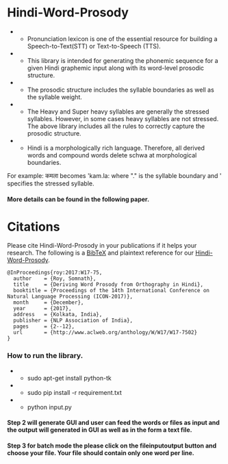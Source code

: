 # Hindi-Word-Prosody
- - Pronunciation lexicon is one of the essential resource for building a Speech-to-Text(STT)  or Text-to-Speech (TTS). 
- - This library is intended for generating the phonemic sequence for a given Hindi graphemic input along with its word-level prosodic structure. 
- - The prosodic structure includes the syllable boundaries as well as the syllable weight.
- - The Heavy and Super heavy syllables are generally the stressed syllables. However, in some cases heavy syllables are not stressed. The above library includes all the rules to correctly capture the prosodic structure.
- - Hindi is a morphologically rich language. Therefore, all derived words and compound words delete schwa at morphological boundaries.

For example: कमला becomes 'kam.la: where "." is the syllable boundary and ' specifies the stressed syllable.

#### More details can be found in the following paper. 




# Citations

Please cite Hindi-Word-Prosody in your publications if it helps your research.
The following is a [BibTeX](http://www.bibtex.org/) and plaintext reference for our
[Hindi-Word-Prosody](https://cdn.iiit.ac.in/cdn/ltrc.iiit.ac.in/icon2017/proceedings/icon2017/pdf/W17-7502.pdf).

```
@InProceedings{roy:2017:W17-75,
  author    = {Roy, Somnath},
  title     = {Deriving Word Prosody from Orthography in Hindi},
  booktitle = {Proceedings of the 14th International Conference on Natural Language Processing (ICON-2017)},
  month     = {December},
  year      = {2017},
  address   = {Kolkata, India},
  publisher = {NLP Association of India},
  pages     = {2--12},
  url       = {http://www.aclweb.org/anthology/W/W17/W17-7502}
}
```
### How to run the library.

- - sudo apt-get install python-tk
- - sudo pip install -r requirement.txt
- - python input.py

#### Step 2 will generate GUI and user can feed the words or files as input and the output will generated in GUI as well as in the form a text file.

#### Step 3 for batch mode the please click on the fileinputoutput button and choose your file. Your file should contain only one word per line.
